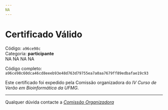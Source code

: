 ```yaml
---
NA
---
```


# Certificado Válido

Código: `a96ce98c`<br>
Categoria: **participante**<br>
NA
NA
NA
NA


Código completo: `a96ce98c60dca46cd8eeeb93e48d763d79755ea7a0aa7679ff89edbafae19c93`


Este certificado foi expedido pela Comissão organizadora do *IV Curso de Verão em Bioinformática da UFMG*.

----

Qualquer dúvida contacte a [_Comissão Organizadora_](<mailto:cursobioinfoufmg@gmail.com$subject=[Certificados]>)

